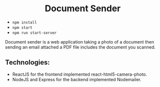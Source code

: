 <div align="center">
  <h1>Document Sender</h1>
</div>


- `npm install`
- `npm start`
- `npm run start-server`

Document sender is a web application taking a photo of a document then sending an email attached a PDF file includes the document you scanned.

## Technologies:

- ReactJS for the frontend implemented react-html5-camera-photo.
- NodeJS and Express for the backend implemented Nodemailer.
